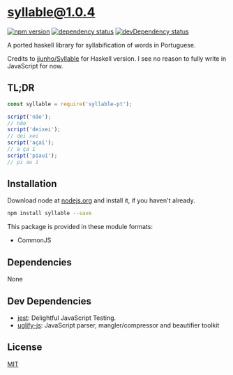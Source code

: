 # syllable@1.0.4
 [![npm version](https://badge.fury.io/js/syllable.svg)](https://npmjs.org/package/syllable-pt) [![dependency status](https://david-dm.org/lfamorim/syllable-js.svg?theme=shields.io)](https://david-dm.org/lfamorim/syllable-js)  [![devDependency status](https://david-dm.org/lfamorim/syllable-js/dev-status.svg)](https://david-dm.org/lfamorim/syllable-js#info=devDependencies)

A ported haskell library for syllabification of words in Portuguese. 

Credits to [jjunho/Syllable](https://github.com/lfamorim/Syllable) for Haskell version. I see no reason to fully write in JavaScript for now.

## TL;DR

```javascript
const syllable = require('syllable-pt');

script('não');
// não
script('deixei');
// dei xei
script('açaí');
// a ça í
script('piauí');
// pi au í
```

## Installation
Download node at [nodejs.org](http://nodejs.org) and install it, if you haven't already.

```sh
npm install syllable --save
```

This package is provided in these module formats:

- CommonJS




## Dependencies

None

## Dev Dependencies

- [jest](https://github.com/facebook/jest): Delightful JavaScript Testing.
- [uglify-js](https://github.com/mishoo/UglifyJS2): JavaScript parser, mangler/compressor and beautifier toolkit

## License
[MIT](https://opensource.org/licenses/MIT)
